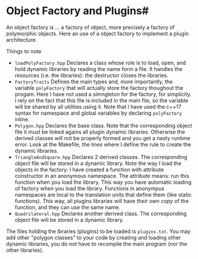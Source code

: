 # Object Factory and Plugins#

An object factory is ... a factory of object, more precisely a factory
of polymorphic objects. Here an use of a object factory to implement a plugin architecture.

Things to note

* `loadPolyFactory.hpp` Declares a class whose role is to load, open, and hold dynamic libraries by reading the name form a file. It handles the resources (i.e. the libraries): the destructor closes the libraries.
* `FactoryTraits` Defines the main types and, more importantly, the variable `polyFactory` that will actually store the factory thoughout the progam. Here I have not used a simngleton for the factory, for simplicity. I rely on the fact that this file is included in the main file, so the variable will be shared by all utilities using it. Note that I have used the c++17 syntax for namespace and global variables by declaring `polyFactory` inline.
* `Polygon.hpp` Declares the base class. Note that the corresponding object file it must be linked agains all plugin dynamic libraries. Otherwise the derived classes will not be properly formed and you get a nasty runtime error. Look at the Makefile, the lines where I define the rule to create the dynamic libraries.
* `TriangleAndSquare.hpp` Declares 2 derived classes. The corresponding object file will be stored in a dynamic library. Note the way I load the objects in the factory: I have created a function with attribute constructor in an anonymous namespace. The attribute means: run this function when you load the library. This way you have automatic loading of factory when you load the library. Functions in anonympus namespaces are local to the translation units that define them (like static functions). This way, all plugins libraries will have *their own copy* of the function, and they can use the same name.
* `Quadrilateral.hpp` Declares another derived class. The corresponding object file will be stored in a dynamic library.

The files holding the lbraries (plugins) to be loaded is
`plugins.txt`. You may add other "polygon classes" to your code by
creating and loading other dynamic libraries, you do not have to
recompile the main program (nor the other libraries).

